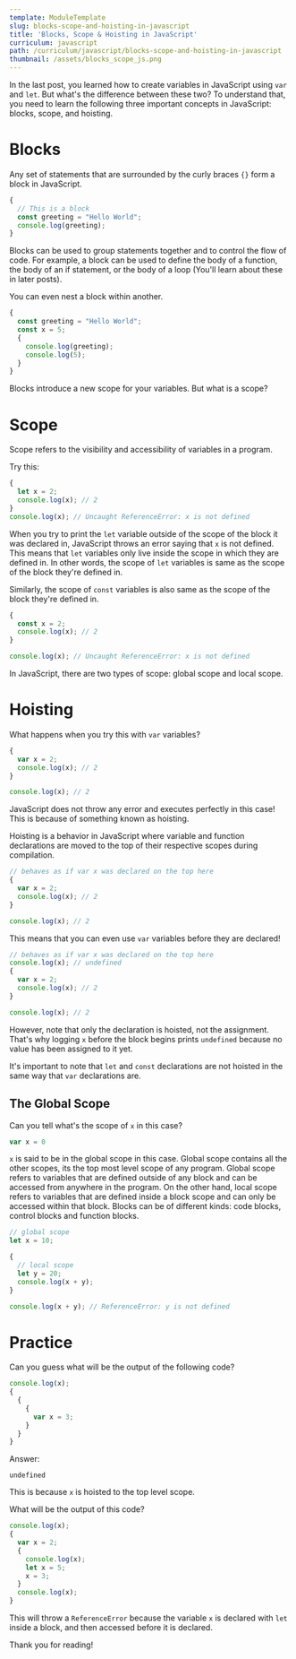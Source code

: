 ```yaml
---
template: ModuleTemplate
slug: blocks-scope-and-hoisting-in-javascript
title: 'Blocks, Scope & Hoisting in JavaScript'
curriculum: javascript
path: /curriculum/javascript/blocks-scope-and-hoisting-in-javascript
thumbnail: /assets/blocks_scope_js.png
---
```


In the last post, you learned how to create variables in JavaScript using `var` and `let`.
But what's the difference between these two?
To understand that, you need to learn the following three important concepts in JavaScript: blocks, scope, and hoisting.

# Blocks

Any set of statements that are surrounded by the curly braces `{}` form a block in JavaScript.

```js
{
  // This is a block
  const greeting = "Hello World";
  console.log(greeting);
}
```

Blocks can be used to group statements together and to control the flow of code. For example, a block can be used to define the body of a function, the body of an if statement, or the body of a loop (You'll learn about these in later posts).

You can even nest a block within another.

```js
{
  const greeting = "Hello World";
  const x = 5;
  {
    console.log(greeting);
    console.log(5);
  }
}
```

Blocks introduce a new scope for your variables.
But what is a scope?

# Scope

Scope refers to the visibility and accessibility of variables in a program.

Try this:

```js
{
  let x = 2;
  console.log(x); // 2
}
console.log(x); // Uncaught ReferenceError: x is not defined
```

When you try to print the `let` variable outside of the scope of the block it was declared in, JavaScript throws an error saying that `x` is not defined.
This means that `let` variables only live inside the scope in which they are defined in.
In other words, the scope of `let` variables is same as the scope of the block they're defined in.

Similarly, the scope of `const` variables is also same as the scope of the block they're defined in.

```js
{
  const x = 2;
  console.log(x); // 2
}

console.log(x); // Uncaught ReferenceError: x is not defined
```

In JavaScript, there are two types of scope: global scope and local scope.

# Hoisting

What happens when you try this with `var` variables?

```js
{
  var x = 2;
  console.log(x); // 2
}

console.log(x); // 2
```

JavaScript does not throw any error and executes perfectly in this case!
This is because of something known as hoisting.

Hoisting is a behavior in JavaScript where variable and function declarations are moved to the top of their respective scopes during compilation.

```js
// behaves as if var x was declared on the top here
{
  var x = 2;
  console.log(x); // 2
}

console.log(x); // 2
```

This means that you can even use `var` variables before they are declared!

```js
// behaves as if var x was declared on the top here
console.log(x); // undefined
{
  var x = 2;
  console.log(x); // 2
}

console.log(x); // 2
```

However, note that only the declaration is hoisted, not the assignment.
That's why logging `x` before the block begins prints `undefined` because no value has been assigned to it yet.

It's important to note that `let` and `const` declarations are not hoisted in the same way that `var` declarations are.

## The Global Scope

Can you tell what's the scope of `x` in this case?

```js
var x = 0
```

`x` is said to be in the global scope in this case.
Global scope contains all the other scopes, its the top most level scope of any program.
Global scope refers to variables that are defined outside of any block and can be accessed from anywhere in the program.
On the other hand, local scope refers to variables that are defined inside a block scope and can only be accessed within that block.
Blocks can be of different kinds: code blocks, control blocks and function blocks.

```javascript
// global scope
let x = 10;

{
  // local scope
  let y = 20;
  console.log(x + y);
}

console.log(x + y); // ReferenceError: y is not defined
```

# Practice

Can you guess what will be the output of the following code?

```js
console.log(x);
{
  {
    {
      var x = 3;
    }
  }
}
```

Answer:

```
undefined
```

This is because `x` is hoisted to the top level scope.


What will be the output of this code?

```js
console.log(x);
{
  var x = 2;
  {
    console.log(x);
    let x = 5;
    x = 3;
  }
  console.log(x);
}
```

This will throw a `ReferenceError` because the variable `x` is declared with `let` inside a block, and then accessed before it is declared.

Thank you for reading!
